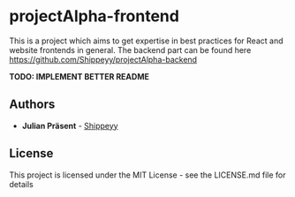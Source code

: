 # projectAlpha-frontend
This is a project which aims to get expertise in best practices for React and website frontends in general. The backend part can be found here https://github.com/Shippeyy/projectAlpha-backend

**TODO: IMPLEMENT BETTER README**

## Authors

* **Julian Präsent** -  [Shippeyy](https://github.com/Shippeyy)

## License

This project is licensed under the MIT License - see the LICENSE.md file for details
